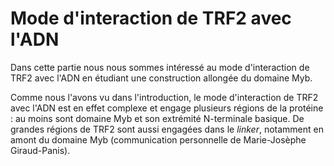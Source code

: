 # Mode d'interaction de TRF2 avec l'ADN

Dans cette partie nous nous sommes intéressé au mode d'interaction de TRF2 avec
l'ADN en étudiant une construction allongée du domaine Myb.

Comme nous l'avons vu dans l'introduction, le mode d'interaction de TRF2 avec
l'ADN est en effet complexe et engage plusieurs régions de la protéine : au
moins sont domaine Myb et son extrémité N-terminale basique. De grandes régions
de TRF2 sont aussi engagées dans le *linker*, notamment en amont du domaine Myb
(communication personnelle de Marie-Josèphe Giraud-Panis).

